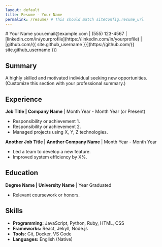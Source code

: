 ```yaml
---
layout: default
title: Resume - Your Name
permalink: /resume/ # This should match siteConfig.resume_url
---
```


<div class="page-content">
# Your Name
your.email@example.com | (555) 123-4567 | [linkedin.com/in/yourprofile](https://linkedin.com/in/yourprofile) | [github.com/{{ site.github_username }}](https://github.com/{{ site.github_username }})

## Summary
A highly skilled and motivated individual seeking new opportunities.
(Customize this section with your professional summary.)

## Experience
**Job Title | Company Name** | Month Year - Month Year (or Present)
* Responsibility or achievement 1.
* Responsibility or achievement 2.
* Managed projects using X, Y, Z technologies.

**Another Job Title | Another Company Name** | Month Year - Month Year
* Led a team to develop a new feature.
* Improved system efficiency by X%.

## Education
**Degree Name | University Name** | Year Graduated
* Relevant coursework or honors.

## Skills
* **Programming:** JavaScript, Python, Ruby, HTML, CSS
* **Frameworks:** React, Jekyll, Node.js
* **Tools:** Git, Docker, VS Code
* **Languages:** English (Native)
</div>